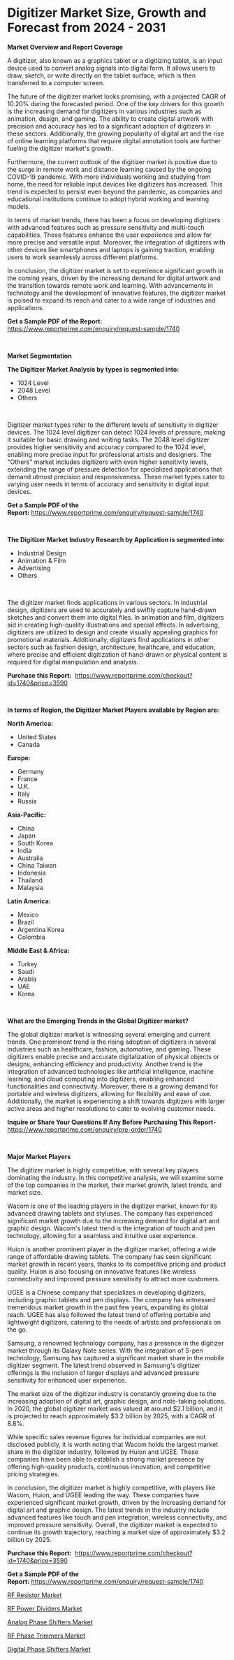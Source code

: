 <p><h1>Digitizer Market Size, Growth and Forecast from 2024 - 2031</h1></p><p><strong>Market Overview and Report Coverage</strong></p>
<p><p>A digitizer, also known as a graphics tablet or a digitizing tablet, is an input device used to convert analog signals into digital form. It allows users to draw, sketch, or write directly on the tablet surface, which is then transferred to a computer screen. </p><p>The future of the digitizer market looks promising, with a projected CAGR of 10.20% during the forecasted period. One of the key drivers for this growth is the increasing demand for digitizers in various industries such as animation, design, and gaming. The ability to create digital artwork with precision and accuracy has led to a significant adoption of digitizers in these sectors. Additionally, the growing popularity of digital art and the rise of online learning platforms that require digital annotation tools are further fueling the digitizer market's growth.</p><p>Furthermore, the current outlook of the digitizer market is positive due to the surge in remote work and distance learning caused by the ongoing COVID-19 pandemic. With more individuals working and studying from home, the need for reliable input devices like digitizers has increased. This trend is expected to persist even beyond the pandemic, as companies and educational institutions continue to adopt hybrid working and learning models.</p><p>In terms of market trends, there has been a focus on developing digitizers with advanced features such as pressure sensitivity and multi-touch capabilities. These features enhance the user experience and allow for more precise and versatile input. Moreover, the integration of digitizers with other devices like smartphones and laptops is gaining traction, enabling users to work seamlessly across different platforms.</p><p>In conclusion, the digitizer market is set to experience significant growth in the coming years, driven by the increasing demand for digital artwork and the transition towards remote work and learning. With advancements in technology and the development of innovative features, the digitizer market is poised to expand its reach and cater to a wide range of industries and applications.</p></p>
<p><strong>Get a Sample PDF of the Report:</strong> <a href="https://www.reportprime.com/enquiry/request-sample/1740">https://www.reportprime.com/enquiry/request-sample/1740</a></p>
<p>&nbsp;</p>
<p><strong>Market Segmentation</strong></p>
<p><strong>The Digitizer Market Analysis by types is segmented into:</strong></p>
<p><ul><li>1024 Level</li><li>2048 Level</li><li>Others</li></ul></p>
<p>&nbsp;</p>
<p><p>Digitizer market types refer to the different levels of sensitivity in digitizer devices. The 1024 level digitizer can detect 1024 levels of pressure, making it suitable for basic drawing and writing tasks. The 2048 level digitizer provides higher sensitivity and accuracy compared to the 1024 level, enabling more precise input for professional artists and designers. The "Others" market includes digitizers with even higher sensitivity levels, extending the range of pressure detection for specialized applications that demand utmost precision and responsiveness. These market types cater to varying user needs in terms of accuracy and sensitivity in digital input devices.</p></p>
<p><strong>Get a Sample PDF of the Report:</strong>&nbsp;<a href="https://www.reportprime.com/enquiry/request-sample/1740">https://www.reportprime.com/enquiry/request-sample/1740</a></p>
<p>&nbsp;</p>
<p><strong>The Digitizer Market Industry Research by Application is segmented into:</strong></p>
<p><ul><li>Industrial Design</li><li>Animation & Film</li><li>Advertising</li><li>Others</li></ul></p>
<p>&nbsp;</p>
<p><p>The digitizer market finds applications in various sectors. In industrial design, digitizers are used to accurately and swiftly capture hand-drawn sketches and convert them into digital files. In animation and film, digitizers aid in creating high-quality illustrations and special effects. In advertising, digitizers are utilized to design and create visually appealing graphics for promotional materials. Additionally, digitizers find applications in other sectors such as fashion design, architecture, healthcare, and education, where precise and efficient digitization of hand-drawn or physical content is required for digital manipulation and analysis.</p></p>
<p><strong>Purchase this Report:</strong>&nbsp; <a href="https://www.reportprime.com/checkout?id=1740&price=3590">https://www.reportprime.com/checkout?id=1740&price=3590</a></p>
<p>&nbsp;</p>
<p><strong>In terms of Region, the Digitizer Market Players available by Region are:</strong></p>
<p>
    <p> <strong> North America: </strong>
        <ul>
            <li>United States</li>
            <li>Canada</li>
        </ul>
        </p> 
    <p> <strong> Europe: </strong>
        <ul>
            <li>Germany</li>
            <li>France</li>
            <li>U.K.</li>
            <li>Italy</li>
            <li>Russia</li>
        </ul>
        </p> 
    <p> <strong> Asia-Pacific: </strong>
        <ul>
            <li>China</li>
            <li>Japan</li>
            <li>South Korea</li>
            <li>India</li>
            <li>Australia</li>
            <li>China Taiwan</li>
            <li>Indonesia</li>
            <li>Thailand</li>
            <li>Malaysia</li>
        </ul>
        </p> 
    <p> <strong> Latin America: </strong>
        <ul>
            <li>Mexico</li>
            <li>Brazil</li>
            <li>Argentina Korea</li>
            <li>Colombia</li>
        </ul>
        </p> 
    <p> <strong> Middle East & Africa: </strong>
        <ul>
            <li>Turkey</li>
            <li>Saudi</li>
            <li>Arabia</li>
            <li>UAE</li>
            <li>Korea</li>
        </ul>
    </p>
    </p>
<p>&nbsp;</p>
<p><strong>What are the Emerging Trends in the Global Digitizer market?</strong></p>
<p><p>The global digitizer market is witnessing several emerging and current trends. One prominent trend is the rising adoption of digitizers in several industries such as healthcare, fashion, automotive, and gaming. These digitizers enable precise and accurate digitalization of physical objects or designs, enhancing efficiency and productivity. Another trend is the integration of advanced technologies like artificial intelligence, machine learning, and cloud computing into digitizers, enabling enhanced functionalities and connectivity. Moreover, there is a growing demand for portable and wireless digitizers, allowing for flexibility and ease of use. Additionally, the market is experiencing a shift towards digitizers with larger active areas and higher resolutions to cater to evolving customer needs.</p></p>
<p><strong>Inquire or Share Your Questions If Any Before Purchasing This Report</strong>- <a href="https://www.reportprime.com/enquiry/pre-order/1740">https://www.reportprime.com/enquiry/pre-order/1740</a></p>
<p>&nbsp;</p>
<p><strong>Major Market Players</strong></p>
<p><p>The digitizer market is highly competitive, with several key players dominating the industry. In this competitive analysis, we will examine some of the top companies in the market, their market growth, latest trends, and market size.</p><p>Wacom is one of the leading players in the digitizer market, known for its advanced drawing tablets and styluses. The company has experienced significant market growth due to the increasing demand for digital art and graphic design. Wacom's latest trend is the integration of touch and pen technology, allowing for a seamless and intuitive user experience.</p><p>Huion is another prominent player in the digitizer market, offering a wide range of affordable drawing tablets. The company has seen significant market growth in recent years, thanks to its competitive pricing and product quality. Huion is also focusing on innovative features like wireless connectivity and improved pressure sensitivity to attract more customers.</p><p>UGEE is a Chinese company that specializes in developing digitizers, including graphic tablets and pen displays. The company has witnessed tremendous market growth in the past few years, expanding its global reach. UGEE has also followed the latest trend of offering portable and lightweight digitizers, catering to the needs of artists and professionals on the go.</p><p>Samsung, a renowned technology company, has a presence in the digitizer market through its Galaxy Note series. With the integration of S-pen technology, Samsung has captured a significant market share in the mobile digitizer segment. The latest trend observed in Samsung's digitizer offerings is the inclusion of larger displays and advanced pressure sensitivity for enhanced user experience.</p><p>The market size of the digitizer industry is constantly growing due to the increasing adoption of digital art, graphic design, and note-taking solutions. In 2020, the global digitizer market was valued at around $2.1 billion, and it is projected to reach approximately $3.2 billion by 2025, with a CAGR of 8.8%.</p><p>While specific sales revenue figures for individual companies are not disclosed publicly, it is worth noting that Wacom holds the largest market share in the digitizer industry, followed by Huion and UGEE. These companies have been able to establish a strong market presence by offering high-quality products, continuous innovation, and competitive pricing strategies.</p><p>In conclusion, the digitizer market is highly competitive, with players like Wacom, Huion, and UGEE leading the way. These companies have experienced significant market growth, driven by the increasing demand for digital art and graphic design. The latest trends in the industry include advanced features like touch and pen integration, wireless connectivity, and improved pressure sensitivity. Overall, the digitizer market is expected to continue its growth trajectory, reaching a market size of approximately $3.2 billion by 2025.</p></p>
<p><strong>Purchase this Report:</strong>&nbsp;&nbsp;<a href="https://www.reportprime.com/checkout?id=1740&price=3590">https://www.reportprime.com/checkout?id=1740&price=3590</a></p>
<p></p>
<p><strong>Get a Sample PDF of the Report:</strong>&nbsp;<a href="https://www.reportprime.com/enquiry/request-sample/1740">https://www.reportprime.com/enquiry/request-sample/1740</a></p>
<p><p><a href="https://github.com/provorikovar/Market-Research-Report-List-2/blob/main/rf-resistor-market.md">RF Resistor Market</a></p><p><a href="https://github.com/aliciawhite5576/Market-Research-Report-List-2/blob/main/rf-power-dividers-market.md">RF Power Dividers Market</a></p><p><a href="https://github.com/marloy8/Market-Research-Report-List-2/blob/main/analog-phase-shifters-market.md">Analog Phase Shifters Market</a></p><p><a href="https://github.com/kipkeeva/Market-Research-Report-List-2/blob/main/rf-phase-trimmers-market.md">RF Phase Trimmers Market</a></p><p><a href="https://github.com/mahnoor2003/Market-Research-Report-List-2/blob/main/digital-phase-shifters-market.md">Digital Phase Shifters Market</a></p></p>